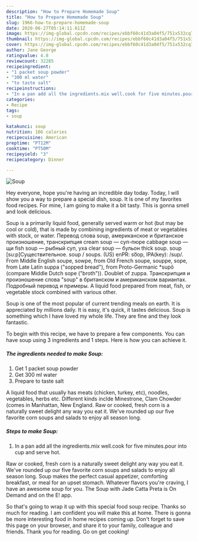 ```yaml
---
description: "How to Prepare Homemade Soup"
title: "How to Prepare Homemade Soup"
slug: 1966-how-to-prepare-homemade-soup
date: 2020-06-27T05:14:11.611Z
image: https://img-global.cpcdn.com/recipes/ebbf60c41d3a04f5/751x532cq70/soup-recipe-main-photo.jpg
thumbnail: https://img-global.cpcdn.com/recipes/ebbf60c41d3a04f5/751x532cq70/soup-recipe-main-photo.jpg
cover: https://img-global.cpcdn.com/recipes/ebbf60c41d3a04f5/751x532cq70/soup-recipe-main-photo.jpg
author: Jane George
ratingvalue: 4.8
reviewcount: 32285
recipeingredient:
- "1 packet soup powder"
- "300 ml water"
- "to taste salt"
recipeinstructions:
- "In a pan add all the ingredients.mix well.cook for five minutes.pour into cup and serve hot."
categories:
- Recipe
tags:
- soup

katakunci: soup 
nutrition: 166 calories
recipecuisine: American
preptime: "PT12M"
cooktime: "PT50M"
recipeyield: "3"
recipecategory: Dinner

---
```



![Soup](https://img-global.cpcdn.com/recipes/ebbf60c41d3a04f5/751x532cq70/soup-recipe-main-photo.jpg)

Hey everyone, hope you're having an incredible day today. Today, I will show you a way to prepare a special dish, soup. It is one of my favorites food recipes. For mine, I am going to make it a bit tasty. This is gonna smell and look delicious.

Soup is a primarily liquid food, generally served warm or hot (but may be cool or cold), that is made by combining ingredients of meat or vegetables with stock, or water. Перевод слова soup, американское и британское произношение, транскрипция cream soup — суп-пюре cabbage soup — щи fish soup — рыбный суп, уха clear soup — бульон thick soup. soup [su:p]Существительное. soup / soups. (US) enPR: so͞op, IPA(key): /sup/. From Middle English soupe, sowpe, from Old French soupe, souppe, sope, from Late Latin suppa (&#34;sopped bread&#34;), from Proto-Germanic *supô (compare Middle Dutch sope (&#34;broth&#34;)). Doublet of zuppa. Транскрипция и произношение слова &#34;soup&#34; в британском и американском вариантах. Подробный перевод и примеры. A liquid food prepared from meat, fish, or vegetable stock combined with various other.

Soup is one of the most popular of current trending meals on earth. It is appreciated by millions daily. It is easy, it's quick, it tastes delicious. Soup is something which I have loved my whole life. They are fine and they look fantastic.


To begin with this recipe, we have to prepare a few components. You can have soup using 3 ingredients and 1 steps. Here is how you can achieve it.

<!--inarticleads1-->

##### The ingredients needed to make Soup:

1. Get 1 packet soup powder
1. Get 300 ml water
1. Prepare to taste salt


A liquid food that usually has meats (chicken, turkey, etc), noodles, vegetables, herbs etc. Different kinds inclde Minestrone, Clam Chowder (comes in Manhattan, New England. Raw or cooked, fresh corn is a naturally sweet delight any way you eat it. We&#39;ve rounded up our five favorite corn soups and salads to enjoy all season long. 

<!--inarticleads2-->

##### Steps to make Soup:

1. In a pan add all the ingredients.mix well.cook for five minutes.pour into cup and serve hot.


Raw or cooked, fresh corn is a naturally sweet delight any way you eat it. We&#39;ve rounded up our five favorite corn soups and salads to enjoy all season long. Soup makes the perfect casual appetizer, comforting breakfast, or meal for an upset stomach. Whatever flavors you&#39;re craving, I have an awesome soup for you. The Soup with Jade Catta Preta is On Demand and on the E! app. 

So that's going to wrap it up with this special food soup recipe. Thanks so much for reading. I am confident you will make this at home. There is gonna be more interesting food in home recipes coming up. Don't forget to save this page on your browser, and share it to your family, colleague and friends. Thank you for reading. Go on get cooking!
